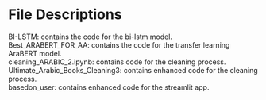 # File Descriptions
BI-LSTM: contains the code for the bi-lstm model.  
Best_ARABERT_FOR_AA: contains the code for the transfer learning AraBERT model.  
cleaning_ARABIC_2.ipynb: contains code for the cleaning process.  
Ultimate_Arabic_Books_Cleaning3: contains enhanced code for the cleaning process.  
basedon_user: contains enhanced code for the streamlit app.
